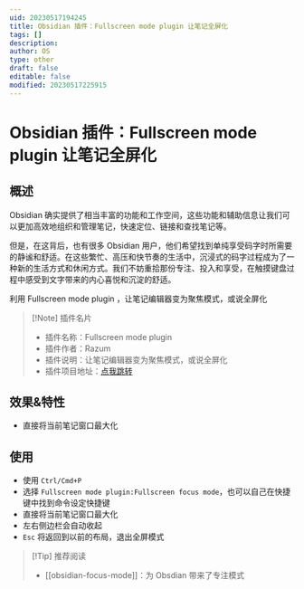 ```yaml
---
uid: 20230517194245
title: Obsidian 插件：Fullscreen mode plugin 让笔记全屏化
tags: []
description: 
author: OS
type: other
draft: false
editable: false
modified: 20230517225915
---
```


# Obsidian 插件：Fullscreen mode plugin 让笔记全屏化

## 概述

Obsidian 确实提供了相当丰富的功能和工作空间，这些功能和辅助信息让我们可以更加高效地组织和管理笔记，快速定位、链接和查找笔记等。

但是，在这背后，也有很多 Obsidian 用户，他们希望找到单纯享受码字时所需要的静谧和舒适。在这些繁忙、高压和快节奏的生活中，沉浸式的码字过程成为了一种新的生活方式和休闲方式。我们不妨重拾那份专注、投入和享受，在触摸键盘过程中感受到文字带来的内心喜悦和沉淀的舒适。

利用 Fullscreen mode plugin ，让笔记编辑器变为聚焦模式，或说全屏化

> [!Note] 插件名片
> - 插件名称：Fullscreen mode plugin
> - 插件作者：Razum
> - 插件说明：让笔记编辑器变为聚焦模式，或说全屏化
> - 插件项目地址：[点我跳转](https://github.com/Razumihin/obsidian-fullscreen-plugin)

## 效果&特性

- 直接将当前笔记窗口最大化

## 使用

- 使用 `Ctrl/Cmd+P`
- 选择 `Fullscreen mode plugin:Fullscreen focus mode`，也可以自己在快捷键中找到命令设定快捷键
- 直接将当前笔记窗口最大化
- 左右侧边栏会自动收起
- `Esc` 将返回到以前的布局，退出全屏模式

> [!Tip] 推荐阅读
> - [[obsidian-focus-mode]]：为 Obsdian 带来了专注模式
